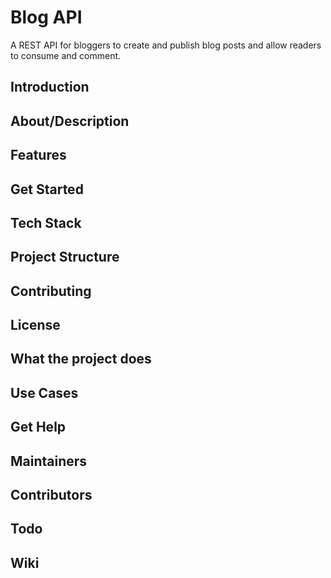 # Blog API

A REST API for bloggers to create and publish blog posts and allow readers to consume and comment.

## Introduction

## About/Description

## Features

## Get Started

## Tech Stack

## Project Structure

## Contributing

## License

## What the project does

## Use Cases

## Get Help

## Maintainers

## Contributors

## Todo


## Wiki


